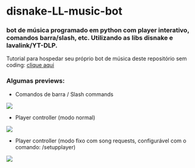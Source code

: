 # disnake-LL-music-bot
### bot de música programado em python com player interativo, comandos barra/slash, etc. Utilizando as libs disnake e lavalink/YT-DLP.


Tutorial para hospedar seu próprio bot de música deste repositório sem coding: [clique aqui](https://github.com/zRitsu/disnake-LL-music-bot/wiki)
<br/>

### Algumas previews:

- Comandos de barra / Slash commands

![](https://media.discordapp.net/attachments/480195401543188483/906456601496539166/unknown.png)

- Player controller (modo normal)

![](https://cdn.discordapp.com/attachments/480195401543188483/908760635637121024/ss1.png)

- Player controller (modo fixo com song requests, configurável com o comando: /setupplayer)

![](https://cdn.discordapp.com/attachments/480195401543188483/908760627642789938/ss2.png)